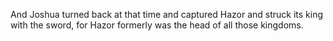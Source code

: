 And Joshua turned back at that time and captured Hazor and struck its king with the sword, for Hazor formerly was the head of all those kingdoms.
